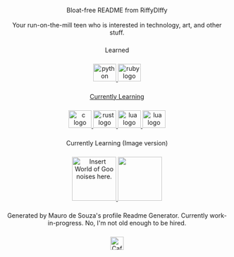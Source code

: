 <p align="center">Bloat-free README from RiffyDIffy<br><br>Your run-on-the-mill teen who is interested in technology, art, and other stuff.</p>

###

<p align="center">Learned</p>

###

<div align="center">
  <a href="https://www.python.org">
    <img src="https://cdn.jsdelivr.net/gh/devicons/devicon/icons/python/python-original.svg" height="40" width="52" alt="python logo" title="Sssssssss...."  />
  </a>
  <a href="https://www.ruby-lang.org/en/">
    <img src="https://cdn.jsdelivr.net/gh/devicons/devicon/icons/ruby/ruby-original.svg" height="40" width="52" alt="ruby logo" title="Ruby! Press the red button! Not the green button! Don't they teach you this in gem school?"
  </a>
</div>

###

<p align="center">Currently Learning</p>

###

<div align="center">
  <img src="https://cdn.jsdelivr.net/gh/devicons/devicon/icons/c/c-original.svg" height="40" width="52" alt="c logo" title="Down here in the deep blue s- Argh, wrong joke..." />
  <a href="https://www.rust-lang.org">
    <img src="https://cdn.jsdelivr.net/gh/devicons/devicon/icons/rust/rust-plain.svg" height="40" width="52" alt="rust logo" title="You think Mr. Krabs would favor this language, if he were a programmer."  />
  </a>
  <a href="https://www.lua.org">
    <img src="https://cdn.jsdelivr.net/gh/devicons/devicon/icons/lua/lua-original.svg" height="40" width="52" alt="lua logo" title="LUAU! Wait..."  />
  </a>
    <a href="https://haxe.org">
    <img src="https://upload.wikimedia.org/wikipedia/commons/8/89/Haxe_logo.svg" height="40" width="52" alt="lua logo" title="I know this was the language used to make Friday Night Funkin', you don't have to remind me every single time..."  />
  </a>
</div>

###

<p align="center">Currently Learning (Image version)</p>

###

<div align="center">
  <a href="https://www.libsdl.org">
    <img height="100" src="https://upload.wikimedia.org/wikipedia/commons/1/16/Simple_DirectMedia_Layer,_Logo.svg" title="Insert World of Goo noises here."  />
  </a>
  <img height="100" src="https://upload.wikimedia.org/wikipedia/commons/1/18/ISO_C++_Logo.svg" title"THIS is my grade?! C++?!" />
</div>

###

<p align="center">Generated by Mauro de Souza's profile Readme Generator. Currently work-in-progress. No, I'm not old enough to be hired.</p>

###
  
<div align="center">
  <a href="https://forthebadge.com">
    <img height="30" src="https://user-images.githubusercontent.com/81842790/208213473-f046a54c-18e0-41e7-92a4-9d3e144c0622.svg" title="Café au lait!" />
  </a>
</div>
